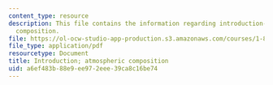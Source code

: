 ```yaml
---
content_type: resource
description: This file contains the information regarding introduction-atmospheric
  composition.
file: https://ol-ocw-studio-app-production.s3.amazonaws.com/courses/1-84j-atmospheric-chemistry-fall-2013/a6ef483b88e9ee972eee39ca8c16be74_MIT1_84JF13_Lec1_intro.pdf
file_type: application/pdf
resourcetype: Document
title: Introduction; atmospheric composition
uid: a6ef483b-88e9-ee97-2eee-39ca8c16be74
---
```

